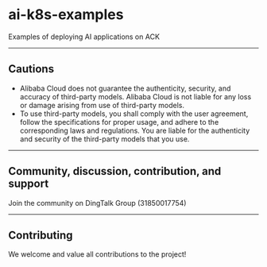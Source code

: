 # ai-k8s-examples
Examples of deploying AI applications on ACK

---
## Cautions
- Alibaba Cloud does not guarantee the authenticity, security, and accuracy of third-party models. Alibaba Cloud is not liable for any loss or damage arising from use of third-party models.
- To use third-party models, you shall comply with the user agreement, follow the specifications for proper usage, and adhere to the corresponding laws and regulations. You are liable for the authenticity and security of the third-party models that you use.  


---
## Community, discussion, contribution, and support  

Join the community on DingTalk Group (31850017754)

---
## Contributing
We welcome and value all contributions to the project! 

